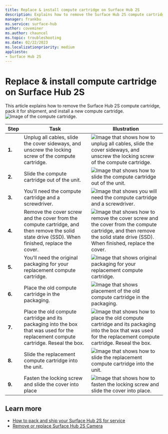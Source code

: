 ```yaml
---
title: Replace & install compute cartridge on Surface Hub 2S
description: Explains how to remove the Surface Hub 2S compute cartridge, pack it for shipment, and install a new compute cartridge
manager: frankbu
ms.service: surface-hub
author: coveminer
ms.author: chauncel
ms.topic: troubleshooting
ms.date: 02/22/2023
ms.localizationpriority: medium
appliesto:
- Surface Hub 2S
---
```


# Replace & install compute cartridge on Surface Hub 2S

This article explains how to remove the Surface Hub 2S compute cartridge, pack it for shipment, and install a new compute cartridge.<br>
    ![Image of the compute cartridge.](images/surface-hub-2s-replace-cartridge-1.png)

| Step  |    Task                                                                                                                                             |    Illustration   |
| - | ----------------------------------------------------------------------------------------------------------------------------------------------- | ----- |
| **1.** | Unplug all cables, slide the cover sideways, and unscrew the locking screw of the compute cartridge.                                            | ![Image that shows how to unplug all cables, slide the cover sideways, and unscrew the locking screw of the compute cartridge.](images/surface-hub-2s-replace-cartridge-2.png) |
| **2.**  | Slide the compute cartridge out of the unit.                                                                                                    | ![Image that shows how to slide the compute cartridge out of the unit.](images/surface-hub-2s-replace-cartridge-3.png) |
| **3.**  | You'll need the compute cartridge and a screwdriver.                                                                                          | ![Image that shows you will need the compute cartridge and a screwdriver.](images/surface-hub-2s-replace-cartridge-4.png) |
| **4.**  | Remove the cover screw and the cover from the compute cartridge, and then remove the solid state drive (SSD). When finished, replace the cover. | ![Image that shows how to remove the cover screw and the cover from the compute cartridge, and then remove the solid state drive (SSD). When finished, replace the cover.](images/surface-hub-2s-repack-8.png) |
| **5.**| You'll need the original packaging for your  replacement compute cartridge.                                              | ![Image that shows original packaging for your replacement compute cartridge.](images/surface-hub-2s-replace-cartridge-6.png) |
| **6.**| Place the old compute cartridge in the packaging.                                                                                      | ![Image that shows placement of the old compute cartridge in the packaging.](images/surface-hub-2s-replace-cartridge-7.png) |
| **7.** | Place the old compute cartridge and its packaging into the box that was used for the replacement compute cartridge. Reseal the box.             | ![Image that shows how to place the old compute cartridge and its packaging into the box that was used for the replacement compute cartridge. Reseal the box.](images/surface-hub-2s-replace-cartridge-8.png)|
| **8.**| Slide the replacement compute cartridge into the unit.                                                                                          | ![Image that shows how to slide the replacement compute cartridge into the unit.](images/surface-hub-2s-replace-cartridge-9.png) |
| **9.**| Fasten the locking screw and slide the cover into place                                                                                         | ![Image that shows how to fasten the locking screw and slide the cover into place.](images/surface-hub-2s-replace-cartridge-10.png) |

## Learn more

- [How to pack and ship your Surface Hub 2S for service](surface-hub-2s-pack-components.md)
- [Remove or replace Surface Hub 2S Camera](surface-hub-2s-replace-camera.md)

